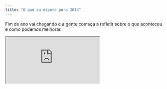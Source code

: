 ```yaml
---
title: "O que eu espero para 2014"
---
```


Fim de ano vai chegando e a gente começa a refletir sobre o que aconteceu e como podemos melhorar.

<div class="iframe-wrap">
  <iframe src="http://www.youtube.com/embed/DfeaBWSdz48">
  </iframe>
</div>